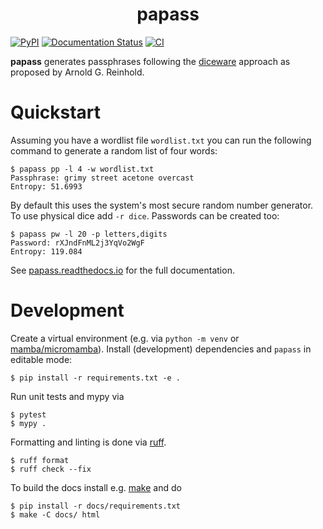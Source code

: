 <h1 align="center">
  papass
</h1>

[![PyPI](https://img.shields.io/pypi/v/papass.svg)](https://pypi.org/project/papass/)
[![Documentation Status](https://readthedocs.org/projects/papass/badge/?version=latest)](https://papass.readthedocs.io/en/latest)
[![CI](https://github.com/rainij/papass/actions/workflows/ci.yml/badge.svg)](https://github.com/rainij/papass/actions/workflows/ci.yml)

**papass** generates passphrases following the
[diceware](https://theworld.com/~reinhold/diceware.html) approach as proposed by Arnold
G. Reinhold.

# Quickstart

Assuming you have a wordlist file `wordlist.txt` you can run the following command to
generate a random list of four words:

```shell
$ papass pp -l 4 -w wordlist.txt
Passphrase: grimy street acetone overcast
Entropy: 51.6993
```

By default this uses the system's most secure random number generator. To use physical
dice add `-r dice`. Passwords can be created too:

```shell
$ papass pw -l 20 -p letters,digits
Password: rXJndFnML2j3YqVo2WgF
Entropy: 119.084
```

See [papass.readthedocs.io](https://papass.readthedocs.io) for the full documentation.

# Development
Create a virtual environment (e.g. via `python -m venv` or
[mamba/micromamba](https://mamba.readthedocs.io)). Install (development) dependencies and
`papass` in editable mode:

```shell
$ pip install -r requirements.txt -e .
```

Run unit tests and mypy via

```shell
$ pytest
$ mypy .
```

Formatting and linting is done via [ruff](https://github.com/astral-sh/ruff).

```shell
$ ruff format
$ ruff check --fix
```

To build the docs install e.g. [make](https://www.gnu.org/software/make/) and do

```shell
$ pip install -r docs/requirements.txt
$ make -C docs/ html
```
